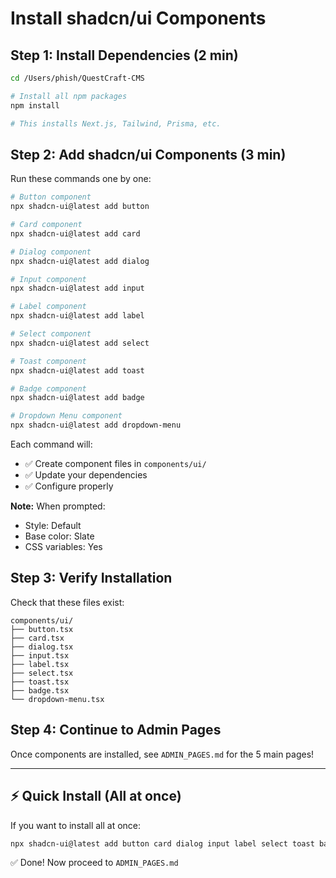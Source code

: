 # Install shadcn/ui Components

## Step 1: Install Dependencies (2 min)

```bash
cd /Users/phish/QuestCraft-CMS

# Install all npm packages
npm install

# This installs Next.js, Tailwind, Prisma, etc.
```

## Step 2: Add shadcn/ui Components (3 min)

Run these commands one by one:

```bash
# Button component
npx shadcn-ui@latest add button

# Card component
npx shadcn-ui@latest add card

# Dialog component
npx shadcn-ui@latest add dialog

# Input component
npx shadcn-ui@latest add input

# Label component
npx shadcn-ui@latest add label

# Select component
npx shadcn-ui@latest add select

# Toast component
npx shadcn-ui@latest add toast

# Badge component
npx shadcn-ui@latest add badge

# Dropdown Menu component
npx shadcn-ui@latest add dropdown-menu
```

Each command will:
- ✅ Create component files in `components/ui/`
- ✅ Update your dependencies
- ✅ Configure properly

**Note:** When prompted:
- Style: Default
- Base color: Slate
- CSS variables: Yes

## Step 3: Verify Installation

Check that these files exist:
```
components/ui/
├── button.tsx
├── card.tsx
├── dialog.tsx
├── input.tsx
├── label.tsx
├── select.tsx
├── toast.tsx
├── badge.tsx
└── dropdown-menu.tsx
```

## Step 4: Continue to Admin Pages

Once components are installed, see `ADMIN_PAGES.md` for the 5 main pages!

---

## ⚡ Quick Install (All at once)

If you want to install all at once:

```bash
npx shadcn-ui@latest add button card dialog input label select toast badge dropdown-menu
```

✅ Done! Now proceed to `ADMIN_PAGES.md`

